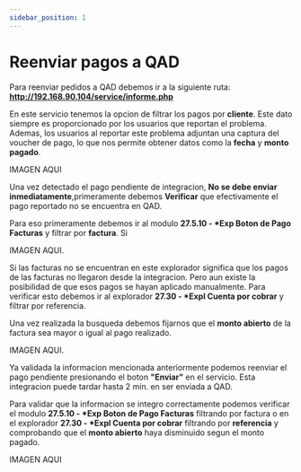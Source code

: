```yaml
---
sidebar_position: 1
---
```


# Reenviar pagos a QAD

Para reenviar pedidos a QAD debemos ir a la siguiente ruta: **http://192.168.90.104/service/informe.php**

En este servicio tenemos la opcion de filtrar los pagos por **cliente**. Este dato siempre es proporcionado por los usuarios que reportan el problema. Ademas, los usuarios al reportar este problema adjuntan una captura del voucher de pago, lo que nos permite obtener datos como la **fecha** y **monto pagado**. 

IMAGEN AQUI

Una vez detectado el pago pendiente de integracion, **No se debe enviar inmediatamente**,primeramente debemos **Verificar** que efectivamente el pago reportado no se encuentra en QAD.

Para eso primeramente debemos ir al modulo __27.5.10 - *Exp Boton de Pago Facturas__ y filtrar por **factura**. Si 

IMAGEN AQUI.

Si las facturas no se encuentran en este explorador significa que los pagos de las facturas no llegaron desde la integracion. Pero aun existe la posibilidad de que esos pagos se hayan aplicado manualmente. Para verificar esto debemos ir al explorador __27.30 - *Expl Cuenta por cobrar__ y filtrar por referencia. 

Una vez realizada la busqueda debemos fijarnos que el **monto abierto** de la factura sea mayor o igual al pago realizado.

IMAGEN AQUI.

Ya validada la informacion mencionada anteriormente podemos reenviar el pago pendiente presionando el boton **"Enviar"** en el servicio. Esta integracion puede tardar hasta 2 min. en ser enviada a QAD.

Para validar que la informacion se integro correctamente podemos verificar el modulo __27.5.10 - *Exp Boton de Pago Facturas__ filtrando por factura o en el explorador __27.30 - *Expl Cuenta por cobrar__ filtrando por **referencia** y comprobando que el **monto abierto** haya disminuido segun el monto pagado.

IMAGEN AQUI